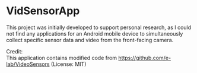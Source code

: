 # VidSensorApp

This project was initially developed to support personal research, as I could not find any applications for an Android mobile device to simultaneously collect specific sensor data and video from the front-facing camera. 


Credit:  <br />
This application contains modified code from https://github.com/e-lab/VideoSensors (License: MIT)
